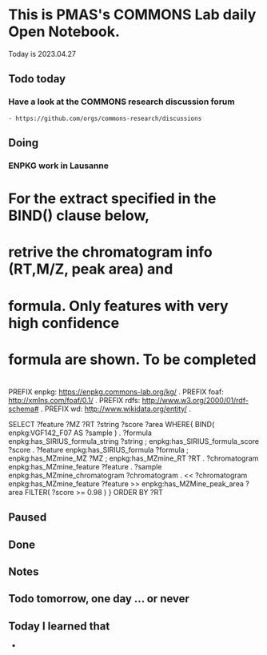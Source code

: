 
# This is PMAS's COMMONS Lab daily Open Notebook.

Today is 2023.04.27

## Todo today

### Have a look at the COMMONS research discussion forum
    - https://github.com/orgs/commons-research/discussions
###
###

## Doing

### ENPKG work in Lausanne

# For the extract specified in the BIND() clause below,
# retrive the chromatogram info (RT,M/Z, peak area) and 
# formula. Only features with very high confidence 
# formula are shown. To be completed
#
PREFIX enpkg: <https://enpkg.commons-lab.org/kg/> .
PREFIX foaf: <http://xmlns.com/foaf/0.1/> .
PREFIX rdfs: <http://www.w3.org/2000/01/rdf-schema#> .
PREFIX wd: <http://www.wikidata.org/entity/> .

SELECT ?feature ?MZ ?RT ?string ?score ?area
WHERE{
    BIND( enpkg:VGF142_F07 AS ?sample ) .
    ?formula enpkg:has_SIRIUS_formula_string ?string ;
             enpkg:has_SIRIUS_formula_score  ?score  .
    ?feature enpkg:has_SIRIUS_formula ?formula ;
             enpkg:has_MZmine_MZ ?MZ           ;
             enpkg:has_MZmine_RT ?RT           .
    ?chromatogram enpkg:has_MZmine_feature               ?feature .
	?sample       enpkg:has_MZmine_chromatogram		   ?chromatogram .
    << ?chromatogram enpkg:has_MZmine_feature ?feature >> enpkg:has_MZMine_peak_area ?area
    FILTER( ?score >= 0.98 )
}
ORDER BY ?RT




## Paused

## Done

## Notes

## Todo tomorrow, one day ... or never 


###
###


## Today I learned that

- 